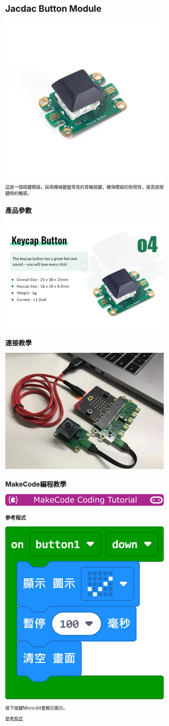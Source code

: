 # Jacdac Button Module

![](./images/button1.png)

這是一個按鍵模組，採用機械鍵盤常見的青軸按鍵，確保模組的耐用性，提高按按鍵時的觸感。

## 產品參數

![](./images/button2.png)

## 連接教學

![](./images/button3.png)

## MakeCode編程教學

![](../functional_module/PWmodules/images/mcbanner.png)

### 參考程式

![](./images/button_code.png)

按下按鍵Micro:bit會顯示圖示。

[參考程式](https://makecode.microbit.org/_Vu8ECbJU2WKE)